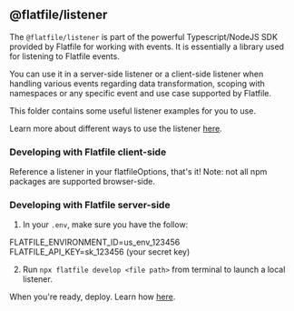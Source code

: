 ## @flatfile/listener

The `@flatfile/listener` is part of the powerful Typescript/NodeJS SDK provided by Flatfile for working with events. It is essentially a library used for listening to Flatfile events.

You can use it in a server-side listener or a client-side listener when handling various events regarding data transformation, scoping with namespaces or any specific event and use case supported by Flatfile.

This folder contains some useful listener examples for you to use.

Learn more about different ways to use the listener [here](https://flatfile.com/docs/guides/).

### Developing with Flatfile client-side

Reference a listener in your flatfileOptions, that's it! Note: not all npm packages are supported browser-side.

### Developing with Flatfile server-side

1. In your `.env`, make sure you have the follow:

FLATFILE_ENVIRONMENT_ID=us_env_123456
FLATFILE_API_KEY=sk_123456 (your secret key)

2. Run `npx flatfile develop <file path>` from terminal to launch a local listener.

When you're ready, deploy. Learn how [here](https://flatfile.com/docs/developer-tools/deploying).

